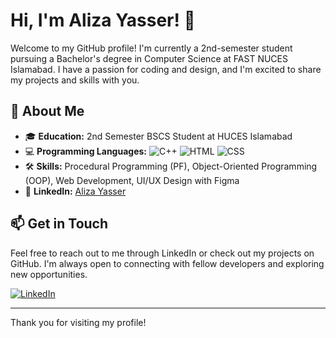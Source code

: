 # Hi, I'm Aliza Yasser! 👋

Welcome to my GitHub profile! I'm currently a 2nd-semester student pursuing a Bachelor's degree in Computer Science at FAST NUCES Islamabad. I have a passion for coding and design, and I'm excited to share my projects and skills with you.

## 🌟 About Me

- 🎓 **Education:** 2nd Semester BSCS Student at HUCES Islamabad
- 💻 **Programming Languages:** 
  ![C++](https://img.shields.io/badge/C%2B%2B-00599C?style=flat&logo=c%2B%2B&logoColor=white)
  ![HTML](https://img.shields.io/badge/HTML5-E34F26?style=flat&logo=html5&logoColor=white)
  ![CSS](https://img.shields.io/badge/CSS3-1572B6?style=flat&logo=css3&logoColor=white)
- 🛠️ **Skills:** Procedural Programming (PF), Object-Oriented Programming (OOP), Web Development, UI/UX Design with Figma
- 🔗 **LinkedIn:** [Aliza Yasser](https://www.linkedin.com/in/aliza-yasser-479545295/)

## 📫 Get in Touch

Feel free to reach out to me through LinkedIn or check out my projects on GitHub. I'm always open to connecting with fellow developers and exploring new opportunities.

[![LinkedIn](https://img.shields.io/badge/LinkedIn-Connect-blue)](https://www.linkedin.com/in/aliza-yasser-479545295/)

---

Thank you for visiting my profile!
